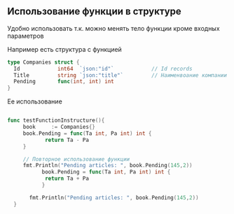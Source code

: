 ## Использование функции в структуре
Удобно использовать т.к. можно менять тело функции кроме входных параметров

Например есть структура с функцией 
```go
type Companies struct {
  Id            int64  `json:"id"`            // Id records 
  Title         string `json:"title"`         // Наименвоание компании
  Pending       func(int, int) int
}
```

Ее использование
```go

func testFunctionInstructure(){
     book     := Companies{}
     book.Pending = func(Ta int, Pa int) int {
            return Ta - Pa
     }

     // Повторное использование функции
     fmt.Println("Pending articles: ", book.Pending(145,2))
           book.Pending = func(Ta int, Pa int) int {
            return Ta + Pa
           }

       fmt.Println("Pending articles: ", book.Pending(145,2))
  }
```


